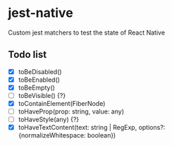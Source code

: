 # jest-native

Custom jest matchers to test the state of React Native

## Todo list

- [x] toBeDisabled()
- [x] toBeEnabled()
- [x] toBeEmpty()
- [ ] toBeVisible() {?}
- [x] toContainElement(FiberNode)
- [ ] toHaveProp(prop: string, value: any)
- [ ] toHaveStyle(any) {?}
- [x] toHaveTextContent(text: string | RegExp, options?: {normalizeWhitespace: boolean})
